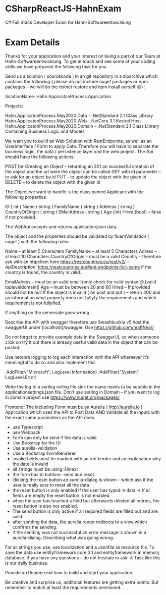 # CSharpReactJS-HahnExam
C# Full Stack Developer Exam for Hahn-Softwareentwicklung

Exam Details
=============
Thanks for your application and your interest on being a part of our Team at Hahn-Softwareentwicklung. To get in touch and see some of your
coding skills we have prepared the following task for you.

Send us a solution ( sourcecode ) in an git repository in a ziparchive which contains the following ( please do not include nuget packages
or npm packages – we will do the dotnet restore and npm install ourself 😊) :

SolutionName:
Hahn.ApplicatonProcess.Application

Projects:

Hahn.ApplicatonProcess.May2020.Data - .NetStandard 2.1 Class Library
Hahn.ApplicatonProcess.May2020.Web- .NetCore 3.1 Kestrel Host
Hahn.ApplicatonProcess.May2020.Domain – .NetStandard 2.1 Class Library Containing Business Logic and Models

We want you to build an Web Solution with RestEndpoints, as well as an Userinterface / Form to apply Data. Therefore you will have to separate the business logic, the data / persistence layer and the web project. The Api should have the following actions:

POST for Creating an Object – returning an 201 on successful creation of the object and the url were the object can be called
GET with id parameter – to ask for an object by id
PUT – to update the object with the given id
DELETE – to delete the object with the given id

The Object we want to handle is the class named Applicant with the following properties:

ID ( int )
Name ( string )
FamilyName ( string )
Address ( string )
CountryOfOrigin ( string )
EMailAdress ( string )
Age (int)
Hired (bool) – false if not provided.

The WebApi accepts and returns application/json data.

The object and the properties should be validated by fluentValidation ( nuget ) with the following rules:

Name – at least 5 Characters
FamilyName – at least 5 Characters
Adress – at least 10 Characters
CountryOfOrigin – must be a valid Country – therefore ask with an httpclient here https://restcountries.eu/rest/v2/ – ApiDescription: https://restcountries.eu/#api-endpoints-full-name if the country is found, the country is valid.

EmailAdress – must be an valid email (only check for valid syntax *@*.[valid topleveldomain])
Age – must be between 20 and 60
Hired – If provided should not be null
If the object is invalid ( on post and put ) – return 400 and an information what property does not fullyfy the requirements and which requirement is not fullyfied.

If anything on the serverside goes wrong

Describe the API with swagger therefore use Swashbuckle v5 host the swaggerUI under [localhost]/swagger. Use https://github.com/mattfrear/

Do not forget to provide example data in the SwaggerUI, so when someone click on try it out there is already useful valid data in the object that
can be posted.

Use netcore logging to log each interaction with the API whereever it’s meaningful to do so and also implement this

.AddFilter("Microsoft", LogLevel.Information)
.AddFilter("System", LogLevel.Error)

Write the log to a serilog rolling file sink the name needs to be setable in the applicationsettings.json file. Don’t use serilog in Domain – if you want to log in domain project use https://www.nuget.org/packages/

Frontend:
The including Form must be an Aurelia ( http://aurelia.io ) Application which uses the API to Post Data AND Validate all the inputs with
the exact same parameters as the API does.
- use Typescript
- use Webpack
- Form can only be send if the data is valid
- Use Boostrap for the UI
- Use aurelia-validation
- Use a Bootstrap FormRenderer
- invalid fields must be marked with an red border and an explanation why the date is invalid
- all strings must be using i18next
- the form has to buttons- send and reset.
- clicking the reset button an aurelia-dialog is shown - which ask if the user is really sure to reset all the data
- the reset button is only enabled if the user has typed in data -> if all fields are empty the reset button is not enabled.
- when the user has touched a field but afterwards deleted all entries, the reset button is also not enabled.
- The send button is only active if all required fields are filled out and are valid.
- after sending the data, the aurelia router redirects to a view which confirms the sending.
- if the sending was not successful an error message is shown in a aurelia-dialog. Describing what was going wrong.

For all strings you use, use localization and a Jsonfile as resource file.
To save the data use entityframework core 3.1 and entityframework in memory database.
If you have any questions – do not hesitate to ask. A Task like this is our daily business.

Provide an Readme.md how to build and start your application.

Be creative and surprise us, additonal features are getting extra points. But remember to match at least the requirements mentioned.


